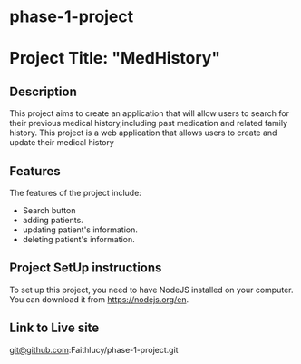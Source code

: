 # phase-1-project
# Project Title: "MedHistory"
## Description
This project aims to create an application that will allow users to search for their previous medical history,including past medication and related family history.
This project is a web application that allows users to create and update their medical history
## Features
The features of the project include:
- Search button
- adding patients.
- updating patient's information.
- deleting patient's information.

## Project SetUp instructions
To set up this project, you need to have NodeJS installed on your computer. You can download it from https://nodejs.org/en.

## Link to Live site 
git@github.com:Faithlucy/phase-1-project.git

